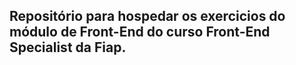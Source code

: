 ## Repositório para hospedar os exercicios do módulo de Front-End do curso Front-End Specialist da Fiap.
